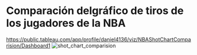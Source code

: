 # Comparación delgráfico de tiros de los jugadores de la NBA
https://public.tableau.com/app/profile/daniel4136/viz/NBAShotChartComparision/Dashboard1
![shot_chart_comparision](https://user-images.githubusercontent.com/25452089/142831452-738f45a6-9187-4291-8dc0-68eab3fd65c2.png)
